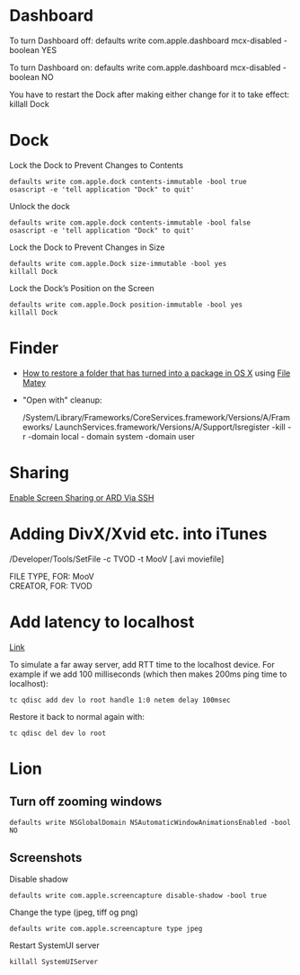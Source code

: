 # Dashboard

To turn Dashboard off: 
	defaults write com.apple.dashboard mcx-disabled -boolean YES 

To turn Dashboard on:
	defaults write com.apple.dashboard mcx-disabled -boolean NO 

You have to restart the Dock after making either change for it to take effect:
	killall Dock

# Dock

Lock the Dock to Prevent Changes to Contents

	defaults write com.apple.dock contents-immutable -bool true
	osascript -e 'tell application "Dock" to quit'
	
Unlock the dock

	defaults write com.apple.dock contents-immutable -bool false
	osascript -e 'tell application "Dock" to quit'
	
Lock the Dock to Prevent Changes in Size

	defaults write com.apple.Dock size-immutable -bool yes
	killall Dock
  
Lock the Dock’s Position on the Screen

	defaults write com.apple.Dock position-immutable -bool yes
	killall Dock
	
# Finder

* [How to restore a folder that has turned into a package in OS X](http://www.switchingtomac.com/tutorials/how-to-restore-a-folder-that-has-turned-into-a-package-in-os-x/) using [File Matey](http://www.macupdate.com/info.php/id/25470/file-matey)

* "Open with" cleanup:
	
  /System/Library/Frameworks/CoreServices.framework/Versions/A/Frameworks/	LaunchServices.framework/Versions/A/Support/lsregister -kill -r -domain local -	domain system -domain user
  
# Sharing

  [Enable Screen Sharing or ARD Via SSH](http://www.farawaymac.com/mac-server/enable-screen-sharing-or-ard-via-ssh/)

# Adding DivX/Xvid etc. into iTunes

  /Developer/Tools/SetFile -c TVOD -t MooV [.avi moviefile]

FILE TYPE, FOR: MooV<br />
CREATOR, FOR: TVOD

# Add latency to localhost

[Link](http://daniel.haxx.se/blog/2010/12/14/add-latency-to-localhost/)
  
To simulate a far away server, add RTT time to the localhost device. For example if we add 100 milliseconds (which then makes 200ms ping time to localhost):

    tc qdisc add dev lo root handle 1:0 netem delay 100msec

Restore it back to normal again with:

    tc qdisc del dev lo root
    
# Lion

## Turn off zooming windows

    defaults write NSGlobalDomain NSAutomaticWindowAnimationsEnabled -bool NO

## Screenshots

Disable shadow

    defaults write com.apple.screencapture disable-shadow -bool true
    
Change the type (jpeg, tiff og png)

    defaults write com.apple.screencapture type jpeg
    
Restart SystemUI server

    killall SystemUIServer